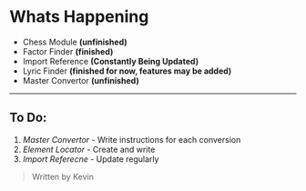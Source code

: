 # Whats Happening

- Chess Module **(unfinished)**
- Factor Finder **(finished)**
- Import Reference **(Constantly Being Updated)**
- Lyric Finder **(finished for now, features may be added)**
- Master Convertor **(unfinished)**

---

## To Do:

1. *Master Convertor* - Write instructions for each conversion
2. *Element Locator* - Create and write
3. *Import Referecne* - Update regularly 



>Written by Kevin
